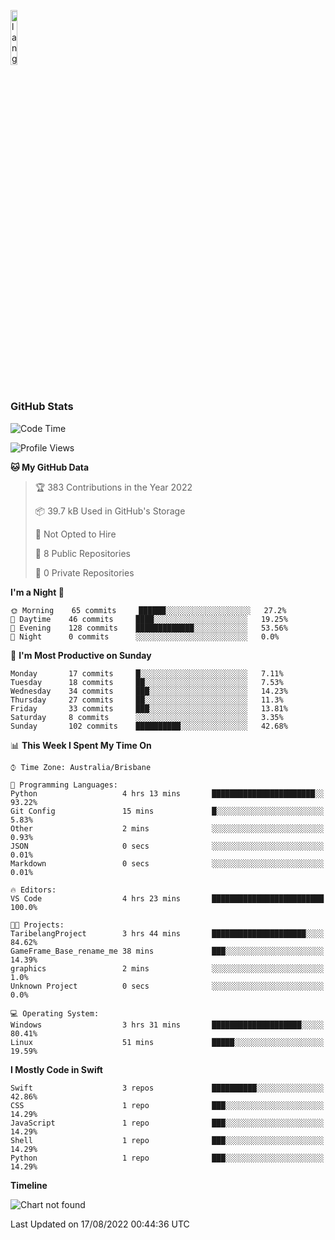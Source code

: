 <p align="left"><img width=15%" src="https://github.com/alansmathew/alansmathew/raw/master/lang.gif" alt="lang image here" /></p>

# <h3 align="left">GitHub Stats</h3>

<!--START_SECTION:waka-->
![Code Time](http://img.shields.io/badge/Code%20Time-8%20hrs%2023%20mins-blue)

![Profile Views](http://img.shields.io/badge/Profile%20Views-0-blue)

**🐱 My GitHub Data** 

> 🏆 383 Contributions in the Year 2022
 > 
> 📦 39.7 kB Used in GitHub's Storage 
 > 
> 🚫 Not Opted to Hire
 > 
> 📜 8 Public Repositories 
 > 
> 🔑 0 Private Repositories  
 > 
**I'm a Night 🦉** 

```text
🌞 Morning    65 commits     ██████░░░░░░░░░░░░░░░░░░░   27.2% 
🌆 Daytime    46 commits     ████░░░░░░░░░░░░░░░░░░░░░   19.25% 
🌃 Evening    128 commits    █████████████░░░░░░░░░░░░   53.56% 
🌙 Night      0 commits      ░░░░░░░░░░░░░░░░░░░░░░░░░   0.0%

```
📅 **I'm Most Productive on Sunday** 

```text
Monday       17 commits     █░░░░░░░░░░░░░░░░░░░░░░░░   7.11% 
Tuesday      18 commits     ██░░░░░░░░░░░░░░░░░░░░░░░   7.53% 
Wednesday    34 commits     ███░░░░░░░░░░░░░░░░░░░░░░   14.23% 
Thursday     27 commits     ██░░░░░░░░░░░░░░░░░░░░░░░   11.3% 
Friday       33 commits     ███░░░░░░░░░░░░░░░░░░░░░░   13.81% 
Saturday     8 commits      ░░░░░░░░░░░░░░░░░░░░░░░░░   3.35% 
Sunday       102 commits    ██████████░░░░░░░░░░░░░░░   42.68%

```


📊 **This Week I Spent My Time On** 

```text
⌚︎ Time Zone: Australia/Brisbane

💬 Programming Languages: 
Python                   4 hrs 13 mins       ███████████████████████░░   93.22% 
Git Config               15 mins             █░░░░░░░░░░░░░░░░░░░░░░░░   5.83% 
Other                    2 mins              ░░░░░░░░░░░░░░░░░░░░░░░░░   0.93% 
JSON                     0 secs              ░░░░░░░░░░░░░░░░░░░░░░░░░   0.01% 
Markdown                 0 secs              ░░░░░░░░░░░░░░░░░░░░░░░░░   0.01%

🔥 Editors: 
VS Code                  4 hrs 23 mins       █████████████████████████   100.0%

🐱‍💻 Projects: 
TaribelangProject        3 hrs 44 mins       █████████████████████░░░░   84.62% 
GameFrame_Base_rename_me 38 mins             ███░░░░░░░░░░░░░░░░░░░░░░   14.39% 
graphics                 2 mins              ░░░░░░░░░░░░░░░░░░░░░░░░░   1.0% 
Unknown Project          0 secs              ░░░░░░░░░░░░░░░░░░░░░░░░░   0.0%

💻 Operating System: 
Windows                  3 hrs 31 mins       ████████████████████░░░░░   80.41% 
Linux                    51 mins             █████░░░░░░░░░░░░░░░░░░░░   19.59%

```

**I Mostly Code in Swift** 

```text
Swift                    3 repos             ██████████░░░░░░░░░░░░░░░   42.86% 
CSS                      1 repo              ███░░░░░░░░░░░░░░░░░░░░░░   14.29% 
JavaScript               1 repo              ███░░░░░░░░░░░░░░░░░░░░░░   14.29% 
Shell                    1 repo              ███░░░░░░░░░░░░░░░░░░░░░░   14.29% 
Python                   1 repo              ███░░░░░░░░░░░░░░░░░░░░░░   14.29%

```


**Timeline**

![Chart not found](https://raw.githubusercontent.com/samh06/samh06/master/charts/bar_graph.png) 


 Last Updated on 17/08/2022 00:44:36 UTC
<!--END_SECTION:waka-->
